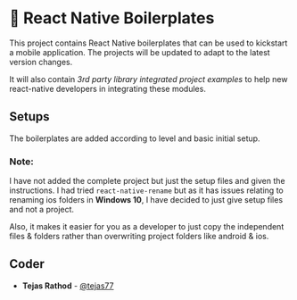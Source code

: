 # 🚀 React Native Boilerplates

This project contains React Native boilerplates that can be used to kickstart a mobile application. The projects will be updated to adapt to the latest version changes.

It will also contain _3rd party library integrated project examples_ to help new react-native developers in integrating these modules.

## Setups

The boilerplates are added according to level and basic initial setup.

### Note:

I have not added the complete project but just the setup files and given the instructions. I had tried `react-native-rename` but as it has issues relating to renaming ios folders in **Windows 10**, I have decided to just give setup files and not a project.

Also, it makes it easier for you as a developer to just copy the independent files & folders rather than overwriting project folders like android & ios.

## Coder

- **Tejas Rathod** - [@tejas77](https://github.com/tejas77)
